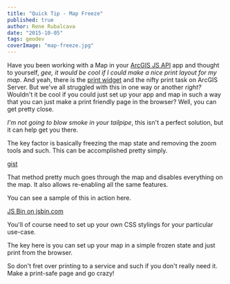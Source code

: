 ```yaml
---
title: "Quick Tip - Map Freeze"
published: true
author: Rene Rubalcava
date: "2015-10-05"
tags: geodev
coverImage: "map-freeze.jpg"
---
```


Have you been working with a Map in your [ArcGIS JS API](https://developers.arcgis.com/javascript/) app and thought to yourself, _gee, it would be cool if I could make a nice print layout for my map_. And yeah, there is the [print widget](https://developers.arcgis.com/javascript/jssamples/widget_print.html) and the nifty print task on ArcGIS Server. But we've all struggled with this in one way or another _right?_ Wouldn't it be cool if you could just set up your app and map in such a way that you can just make a print friendly page in the browser? Well, you can get pretty close.

_I'm not going to blow smoke in your tailpipe_, this isn't a perfect solution, but it can help get you there.

The key factor is basically freezing the map state and removing the zoom tools and such. This can be accomplished pretty simply.

[gist](https://gist.github.com/odoe/9b7bdf3e510e72541893)

That method pretty much goes through the map and disables everything on the map. It also allows re-enabling all the same features.

You can see a sample of this in action here.

[JS Bin on jsbin.com](http://jsbin.com/luwowu/2/embed?js,output)


You'll of course need to set up your own CSS stylings for your particular use-case.

The key here is you can set up your map in a simple frozen state and just print from the browser.

So don't fret over printing to a service and such if you don't really need it. Make a print-safe page and go crazy!
